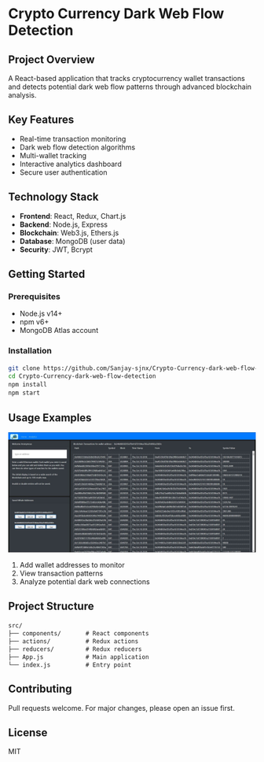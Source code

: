 # Crypto Currency Dark Web Flow Detection


## Project Overview
A React-based application that tracks cryptocurrency wallet transactions and detects potential dark web flow patterns through advanced blockchain analysis.

## Key Features
- Real-time transaction monitoring
- Dark web flow detection algorithms
- Multi-wallet tracking
- Interactive analytics dashboard
- Secure user authentication

## Technology Stack
- **Frontend**: React, Redux, Chart.js
- **Backend**: Node.js, Express
- **Blockchain**: Web3.js, Ethers.js
- **Database**: MongoDB (user data)
- **Security**: JWT, Bcrypt

## Getting Started

### Prerequisites
- Node.js v14+
- npm v6+
- MongoDB Atlas account

### Installation
```bash
git clone https://github.com/Sanjay-sjnx/Crypto-Currency-dark-web-flow-detection.git
cd Crypto-Currency-dark-web-flow-detection
npm install
npm start
```

## Usage Examples
![Analytics Dashboard](./project_images/app_image2.png)
1. Add wallet addresses to monitor
2. View transaction patterns
3. Analyze potential dark web connections

## Project Structure
```
src/
├── components/       # React components
├── actions/          # Redux actions
├── reducers/         # Redux reducers
├── App.js            # Main application
└── index.js          # Entry point
```

## Contributing
Pull requests welcome. For major changes, please open an issue first.

## License
MIT
